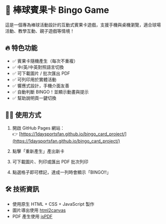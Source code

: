 
# 🎯 棒球賓果卡 Bingo Game

這是一個專為棒球活動設計的互動式賓果卡遊戲，支援手機與桌機瀏覽，適合球場活動、教學互動、親子遊戲等情境！

## 🔥 特色功能

- ✅ 賓果卡隨機產生（每次不重複）
- ✅ 中/英/中英對照語言切換
- ✅ 可下載圖片 / 批次匯出 PDF
- ✅ 可列印用於實體活動
- ✅ 響應式設計，手機介面友善
- ✅ 自動判斷 BINGO！並顯示動畫與提示
- ✅ 幫助說明頁一鍵切換

## 🧑‍💻 使用方式

1. 開啟 GitHub Pages 網站：  
   👉 [https://1daysportsfan.github.io/bingo_card_project/](https://1daysportsfan.github.io/bingo_card_project/)

2. 點擊「重新產生」產出新卡

3. 可下載圖片、列印或匯出 PDF 批次列印

4. 點選格子即可標記，達成一列時會顯示「BINGO!!」

## 🛠 技術資訊

- 使用原生 HTML + CSS + JavaScript 製作
- 圖片導出使用 [html2canvas](https://html2canvas.hertzen.com/)
- PDF 產生使用 [jsPDF](https://github.com/parallax/jsPDF)
